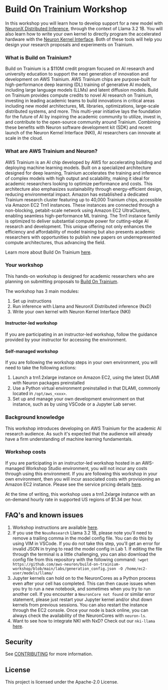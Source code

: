 # Build On Trainium Workshop

In this workshop you will learn how to develop support for a new model with [NeuronX Distributed Inference](https://awsdocs-neuron.readthedocs-hosted.com/en/latest/libraries/nxd-inference/nxdi-overview.html#nxdi-overview), through the context of Llama 3.2 1B. You will also learn how to write your own kernel to directly program the accelerated hardware with the [Neuron Kernel Interface](https://awsdocs-neuron.readthedocs-hosted.com/en/latest/general/nki/index.html). Both of these tools will help you design your research proposals and experiments on Trainium.

### What is Build on Trainium? 
Build on Trainium is a $110M credit program focused on AI research and university education to support the next generation of innovation and development on AWS Trainium. AWS Trainium chips are purpose-built for high-performance deep learning (DL) training of generative AI models, including large language models (LLMs) and latent diffusion models. Build on Trainium provides compute credits to novel AI research on Trainium, investing in leading academic teams to build innovations in critical areas including new model architectures, ML libraries, optimizations, large-scale distributed systems, and more. This multi-year initiative lays the foundation for the future of AI by inspiring the academic community to utilize, invest in, and contribute to the open-source community around Trainium. Combining these benefits with Neuron software development kit (SDK) and recent launch of the Neuron Kernel Interface (NKI), AI researchers can innovate at scale in the cloud.

### What are AWS Trainium and Neuron?
AWS Trainium is an AI chip developed by AWS for accelerating building and deploying machine learning models. Built on a specialized architecture designed for deep learning, Trainium accelerates the training and inference of complex models with high output and scalability, making it ideal for academic researchers looking to optimize performance and costs. This architecture also emphasizes sustainability through energy-efficient design, reducing environmental impact. Amazon has established a dedicated Trainium research cluster featuring up to 40,000 Trainium chips, accessible via Amazon EC2 Trn1 instances. These instances are connected through a non-blocking, petabit-scale network using Amazon EC2 UltraClusters, enabling seamless high-performance ML training. The Trn1 instance family is optimized to deliver substantial compute power for cutting-edge AI research and development. This unique offering not only enhances the efficiency and affordability of model training but also presents academic researchers with opportunities to publish new papers on underrepresented compute architectures, thus advancing the field.

Learn more about Build On Trainium [here](https://aws.amazon.com/ai/machine-learning/trainium/research/).

### Your workshop
This hands-on workshop is designed for academic researchers who are planning on submitting proposals to [Build On Trainium](https://www.amazon.science/research-awards/call-for-proposals). 

The workshop has 3 main modules:
1. Set up instructions
2. Run inference with Llama and NeuronX Distributed inference (NxD)
3. Write your own kernel with Neuron Kernel Interface (NKI)

#### Instructor-led workshop
If you are participating in an instructor-led workshop, follow the guidance provided by your instructor for accessing the environment.

#### Self-managed workshop
If you are following the workshop steps in your own environment, you will need to take the following actions:
1. Launch a trn1.2xlarge instance on Amazon EC2, using the latest DLAMI with Neuron packages preinstalled
2. Use a Python virtual environment preinstalled in that DLAMI, commonly located in `/opt/aws_<xxx>`.
3. Set up and manage your own development environment on that instance, such as by using VSCode or a Jupyter Lab server.

### Background knowledge
This workshop introduces developing on AWS Trainium for the academic AI research audience. As such it's expected that the audience will already have a firm understanding of machine learning fundamentals. 

### Workshop costs
If you are participating in an instructor-led workshop hosted in an AWS-managed Workshop Studio environment, you will not incur any costs through using this environment. If you are following this workshop in your own environment, then you will incur associated costs with provisioning an Amazon EC2 instance. Please see the service pricing details [here](https://aws.amazon.com/ec2/pricing/on-demand/). 

At the time of writing, this workshop uses a trn1.2xlarge instance with an on-demand hourly rate in supported US regions of $1.34 per hour.

## FAQ's and known issues
1. Workshop instructions are available [here](https://catalog.us-east-1.prod.workshops.aws/workshops/bf9d80a3-5e4b-4648-bca8-1d887bb2a9ca/en-US).
2. If you use the `NousResearch` Llama 3.2 1B, please note you'll need to remove a trailing comma in the model config file. You can do this by using VIM in VSCode. If you do not take this step, you'll get an error for invalid JSON in trying to read the model config in Lab 1. If editing the file through the terminal is a little challenging, you can also download the config file from this repository with the following command:
   `!wget https://github.com/aws-neuron/build-on-trainium-workshop/blob/main/labs/generation_config.json -O /home/ec2-user/models/llama/`
4. Jupyter kernels can hold on to the NeuronCores as a Python process even after your cell has completed. This can then cause issues when you try to run a new notebook, and sometimes when you try to run another cell. If you encounter a `NeuronCore not found` or similar error statement, please just restart your Jupyter kernel and/or shut down kernels from previous sessions. You can also restart the instance through the EC2 console. Once your node is back online, you can always check the availability of the NeuronCores with `neuron-ls`.
5. Want to see how to integrate NKI with NxD? Check out our `nki-llama` [here](https://github.com/aws-samples/nki-llama).


## Security

See [CONTRIBUTING](CONTRIBUTING.md#security-issue-notifications) for more information.

## License

This project is licensed under the Apache-2.0 License.

